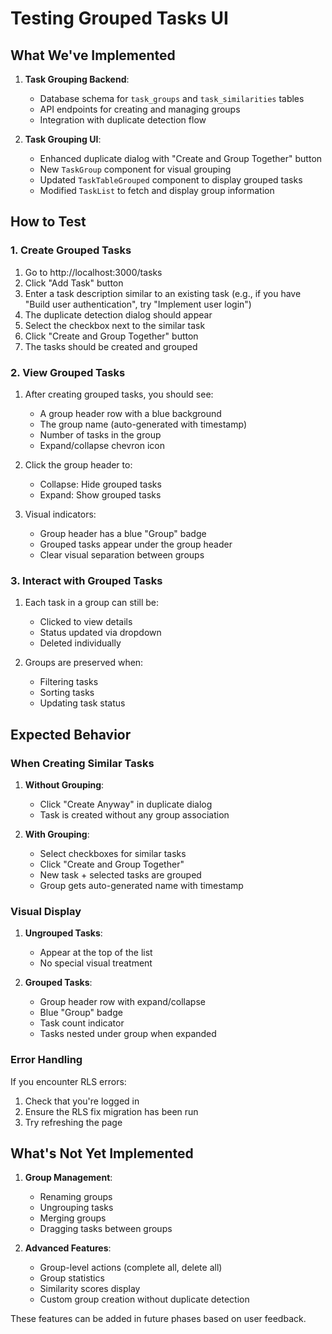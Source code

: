 # Testing Grouped Tasks UI

## What We've Implemented

1. **Task Grouping Backend**:
   - Database schema for `task_groups` and `task_similarities` tables
   - API endpoints for creating and managing groups
   - Integration with duplicate detection flow

2. **Task Grouping UI**:
   - Enhanced duplicate dialog with "Create and Group Together" button
   - New `TaskGroup` component for visual grouping
   - Updated `TaskTableGrouped` component to display grouped tasks
   - Modified `TaskList` to fetch and display group information

## How to Test

### 1. Create Grouped Tasks

1. Go to http://localhost:3000/tasks
2. Click "Add Task" button
3. Enter a task description similar to an existing task (e.g., if you have "Build user authentication", try "Implement user login")
4. The duplicate detection dialog should appear
5. Select the checkbox next to the similar task
6. Click "Create and Group Together" button
7. The tasks should be created and grouped

### 2. View Grouped Tasks

1. After creating grouped tasks, you should see:
   - A group header row with a blue background
   - The group name (auto-generated with timestamp)
   - Number of tasks in the group
   - Expand/collapse chevron icon

2. Click the group header to:
   - Collapse: Hide grouped tasks
   - Expand: Show grouped tasks

3. Visual indicators:
   - Group header has a blue "Group" badge
   - Grouped tasks appear under the group header
   - Clear visual separation between groups

### 3. Interact with Grouped Tasks

1. Each task in a group can still be:
   - Clicked to view details
   - Status updated via dropdown
   - Deleted individually

2. Groups are preserved when:
   - Filtering tasks
   - Sorting tasks
   - Updating task status

## Expected Behavior

### When Creating Similar Tasks

1. **Without Grouping**:
   - Click "Create Anyway" in duplicate dialog
   - Task is created without any group association

2. **With Grouping**:
   - Select checkboxes for similar tasks
   - Click "Create and Group Together"
   - New task + selected tasks are grouped
   - Group gets auto-generated name with timestamp

### Visual Display

1. **Ungrouped Tasks**:
   - Appear at the top of the list
   - No special visual treatment

2. **Grouped Tasks**:
   - Group header row with expand/collapse
   - Blue "Group" badge
   - Task count indicator
   - Tasks nested under group when expanded

### Error Handling

If you encounter RLS errors:
1. Check that you're logged in
2. Ensure the RLS fix migration has been run
3. Try refreshing the page

## What's Not Yet Implemented

1. **Group Management**:
   - Renaming groups
   - Ungrouping tasks
   - Merging groups
   - Dragging tasks between groups

2. **Advanced Features**:
   - Group-level actions (complete all, delete all)
   - Group statistics
   - Similarity scores display
   - Custom group creation without duplicate detection

These features can be added in future phases based on user feedback.